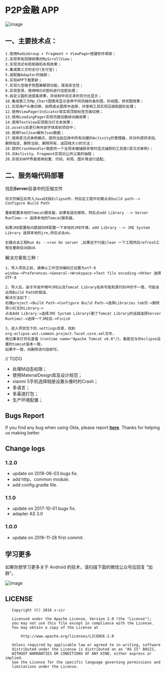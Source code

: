 # P2P金融 APP

![image](https://github.com/xinpengfei520/P2P/blob/master/screenshot/image.gif)

## 一、主要技术点：  

	1.使用RadioGroup + Fragment + ViewPager搭建软件框架；  
	2.实现带有回弹效果的MyScrollView；  
	3.实现流式布局和随机布局效果；  
	4.集成第三方的支付(支付宝)；  
	5.适配器Adapter的抽取；  
	6.实现APP下载更新；  
	7.实现九宫格手势图案解锁功能，提高安全性；  
	8.实现登录，使用MD5对密码进行加密处理；  
	9.自定义圆形进度条效果，并绘制中间文本的百分比显示；  
	10.集成第三方Mp_Chart图表库显示各种不同风格的条形图，折线图，饼状图效果；  
	11.实现用户头像切换，拍照或从图库中选择，并使用工具实现压缩和圆形处理；  
	12.使用ViewPagerIndicator库实现顶部标签页面切换；  
	13.使用LoadingPager实现页面加载帧动画效果；  
	14.使用TextView实现跑马灯文本效果；  
	15.assets目录引用外部字体库到项目中；  
	16.使用FastJson解析Json数据；  
	17.使用恶汉式单例模式，提供当前应用中所有创建的Activity的管理器，并对外提供添加、删除指定、删除当前、删除所有、返回栈大小的方法；  
	18.提供CrashHandler类提供一个全局未被捕获异常时显式捕获的工具类(恶汉式单例)；  
	19.对Activity、Fragment实现对公共父类的抽取；  
	20.实现对APP界面使用权重、代码、布局、图片等进行适配。  

## 二、服务端代码部署

找到**Server**目录中的压缩文件

	将文件解压后导入JavaEE版Eclipse中，然后在工程中右键点击build path--> Configure Build Path 
	
	重新配置本地的Tomcat服务器，如果有就先移除，然后点add Library --> Server RunTime--> 选择本地的Tomcat服务器，
	
	如果JRE配置有问题就同样配置一下本地的JRE环境，add Library --> JRE System Library 选择本地的jre,然后点击ok，
	
	右键点击工程Run As -->run On server ,如果还不行就clean 一下工程然后refresh工程在重新启动就ok

解决方案有三种：

	1、导入项目之前，请确认工作空间编码已设置为utf-8
	window->Preferences->General->Wrokspace->Text file encoding->Other 选择UTF-8

	2、导入后，由于开发环境中JRE以及Tomcat Library名称可能和源代码中的不一致，可能会出现Build Path的错误，
	解决方法如下：
	右键project->Build Path->Configure Build Path->选择Libraries tab页->删除带小红叉的Library->
	点击Add Library->选择JRE System Library(删了Tomcat Library的话就选择Server Runtime)->选择一个JRE后->Finish
	
	3、进入项目包下的.settings目录，找到org.eclipse.wst.common.project.facet.core.xml文件，
	用记事本打开后查看《runtime name="Apache Tomcat v6.0"/》，看是否与你eclipse设置的tomcat版本一致，
	如果不一致，则删除该内容即可。

// TODO
 
 - 处理M动态权限；  
 - 使用MaterialDesign库及设计规范；  
 - xiaomi 5手机选择相册设置头像时的Crash；
 - 多语言；
 - 多渠道打包；
 - 生产环境配置；

## Bugs Report

If you find any bug when using Okla, please report **[here](https://github.com/xinpengfei520/P2P/issues/new)**. Thanks for helping us making better.

## Change logs

### 1.2.0

 - update on 2018-06-03 bugs fix.
 - add http、common module.
 - add config.gradle file.

### 1.1.0

 - update on 2017-10-01 bugs fix.
 - adapter AS 3.0

### 1.0.0

 - update on 2016-11-28 first commit.

## 学习更多

如果你想学习更多关于 Android 的技术，请扫描下面的微信公众号后回复 “加群”。

![image](https://github.com/xinpengfei520/P2P/blob/master/screenshot/official_account.gif)

## LICENSE

```
   Copyright (C) 2016 x-sir

   Licensed under the Apache License, Version 2.0 (the "License");
   you may not use this file except in compliance with the License.
   You may obtain a copy of the License at

       http://www.apache.org/licenses/LICENSE-2.0

   Unless required by applicable law or agreed to in writing, software
   distributed under the License is distributed on an "AS IS" BASIS,
   WITHOUT WARRANTIES OR CONDITIONS OF ANY KIND, either express or implied.
   See the License for the specific language governing permissions and
   limitations under the License.
```